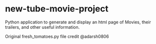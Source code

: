 # new-tube-movie-project
Python application to generate and display an html page of Movies, their trailers, and other useful information.

Original fresh_tomatoes.py file credit @adarsh0806
